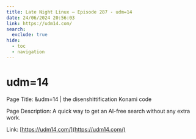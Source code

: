 ```yaml
---
title: Late Night Linux – Episode 287 - udm=14
date: 24/06/2024 20:56:03
link: https://udm14.com/
search:
  exclude: true
hide:
  - toc
  - navigation
---
```


# udm=14

Page Title: &udm=14 | the disenshittification Konami code

Page Description: A quick way to get an AI-free search without any extra work. 

Link: [https://udm14.com/](https://udm14.com/)